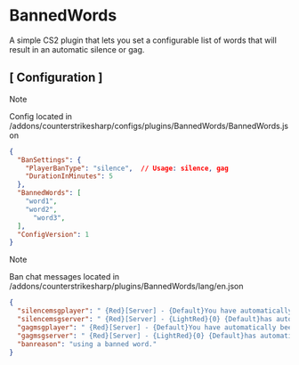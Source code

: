 # BannedWords
A simple CS2 plugin that lets you set a configurable list of words that will result in an automatic silence or gag.

## [ Configuration ]

> [!NOTE]
> Config located in  /addons/counterstrikesharp/configs/plugins/BannedWords/BannedWords.json                                
>

```json
{
  "BanSettings": {
    "PlayerBanType": "silence",  // Usage: silence, gag
    "DurationInMinutes": 5
  },
  "BannedWords": [
    "word1",
    "word2",
	  "word3",
  ],
  "ConfigVersion": 1
}
```
> [!NOTE]
> Ban chat messages located in  /addons/counterstrikesharp/plugins/BannedWords/lang/en.json
> 

```json
{
  "silencemsgplayer": " {Red}[Server] - {Default}You have automatically been silenced for {0} minutes due to {1}",
  "silencemsgserver": " {Red}[Server] - {LightRed}{0} {Default}has automatically been silenced due to {1}",
  "gagmsgplayer": " {Red}[Server] - {Default}You have automatically been gagged for {0} minutes due to {1}",
  "gagmsgserver": " {Red}[Server] - {LightRed}{0} {Default}has automatically been gagged due to {1}",
  "banreason": "using a banned word."
}
